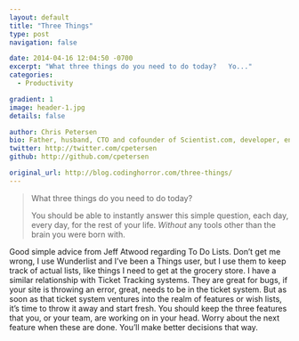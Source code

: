 ```yaml
---
layout: default
title: "Three Things"
type: post
navigation: false

date: 2014-04-16 12:04:50 -0700
excerpt: "What three things do you need to do today?   Yo..."
categories:
  - Productivity

gradient: 1
image: header-1.jpg
details: false

author: Chris Petersen
bio: Father, husband, CTO and cofounder of Scientist.com, developer, entrepreneur and technologist.
twitter: http://twitter.com/cpetersen
github: http://github.com/cpetersen

original_url: http://blog.codinghorror.com/three-things/
---
```





 > 

 > 

 >  What three things do you need to do today? 
 > 
 >  You should be able to instantly answer this simple question, each day, every day, for the rest of your life. *Without* any tools other than the brain you were born with. 

 Good simple advice from Jeff Atwood regarding To Do Lists. Don’t get me wrong, I use Wunderlist and I’ve been a Things user, but I use them to keep track of actual lists, like things I need to get at the grocery store. I have a similar relationship with Ticket Tracking systems. They are great for bugs, if your site is throwing an error, great, needs to be in the ticket system. But as soon as that ticket system ventures into the realm of features or wish lists, it’s time to throw it away and start fresh. You should keep the three features that you, or your team, are working on in your head. Worry about the next feature when these are done. You’ll make better decisions that way. 

 
